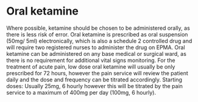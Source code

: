 # Oral ketamine

Where possible, ketamine should be chosen to be administered orally, as there is less risk of error. Oral ketamine is prescribed as oral suspension (50mg/ 5ml) electronically, which is also a schedule 2 controlled drug and will require two registered nurses to administer the drug on EPMA. Oral ketamine can be administered on any base medical or surgical ward, as there is no requirement for additional vital signs monitoring. For the treatment of acute pain, low dose oral ketamine will usually be only prescribed for 72 hours, however the pain service will review the patient daily and the dose and frequency can be titrated accordingly.
Starting doses: 
Usually 25mg, 6 hourly however this will be titrated by the pain service to a maximum of 400mg per day (100mg, 6 hourly).

